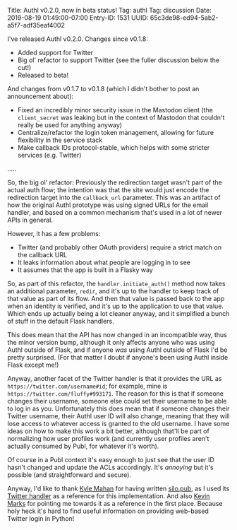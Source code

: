 Title: Authl v0.2.0, now in beta status!
Tag: authl
Tag: discussion
Date: 2019-08-19 01:49:00-07:00
Entry-ID: 1531
UUID: 65c3de98-ed94-5ab2-a5f7-adf35eaf4002

I've released Authl v0.2.0. Changes since v0.1.8:

* Added support for Twitter
* Big ol' refactor to support Twitter (see the fuller discussion below the cut!)
* Released to beta!

And changes from v0.1.7 to v0.1.8 (which I didn't bother to post an announcement about):

* Fixed an incredibly minor security issue in the Mastodon client (the `client_secret` was leaking but in the context of Mastodon that couldn't really be used for anything anyway)
* Centralize/refactor the login token management, allowing for future flexibility in the service stack
* Make callback IDs protocol-stable, which helps with some stricter services (e.g. Twitter)

.....

So, the big ol' refactor: Previously the redirection target wasn't part of the actual auth flow; the intention was that the site would just encode the redirection target into the `callback_url` parameter. This was an artifact of how the original Authl prototype was using signed URLs for the email handler, and based on a common mechanism that's used in a lot of newer APIs in general.

However, it has a few problems:

* Twitter (and probably other OAuth providers) require a strict match on the callback URL
* It leaks information about what people are logging in to see
* It assumes that the app is built in a Flasky way

So, as part of this refactor, the `handler.initiate_auth()` method now takes an additional parameter, `redir`, and it's up to the handler to keep track of that value as part of its flow. And then that value is passed back to the app when an identity is verified, and it's up to the application to use that value. Which ends up actually being a lot cleaner anyway, and it simplified a bunch of stuff in the default Flask handlers.

This does mean that the API has now changed in an incompatible way, thus the minor version bump, although it only affects anyone who was using Authl outside of Flask, and if anyone *was* using Authl outside of Flask I'd be pretty surprised. (For that matter I doubt if anyone's been using Authl inside Flask except me!)

Anyway, another facet of the Twitter handler is that it provides the URL as `https://twitter.com/username#id`; for example, mine is `https://twitter.com/fluffy#993171`. The reason for this is that if someone changes their username, someone else could set their username to be able to log in as you. Unfortunately this does mean that if someone changes their Twitter username, their Authl user ID will also change, meaning that they will lose access to whatever access is granted to the old username. I have some ideas on how to make this work a bit better, although that'll be part of normalizing how user profiles work (and currently user profiles aren't actually consumed by Publ, for whatever it's worth).

Of course in a Publ context it's easy enough to just see that the user ID hasn't changed and update the ACLs accordingly. It's *annoying* but it's possible (and straightforward and secure).

Anyway, I'd like to thank [Kyle Mahan](https://kylewm.com) for having written [silo.pub](https://github.com/kylewm/silo.pub), as I used its [Twitter handler](https://github.com/kylewm/silo.pub/blob/46aece85f8918f56ed75f1e11b544c10f70a17fc/silopub/twitter.py) as a reference for this implementation. And also [Kevin Marks](http://www.kevinmarks.com) for pointing me towards it as a reference in the first place. Because holy heck it's hard to find useful information on providing web-based Twitter login in Python!
